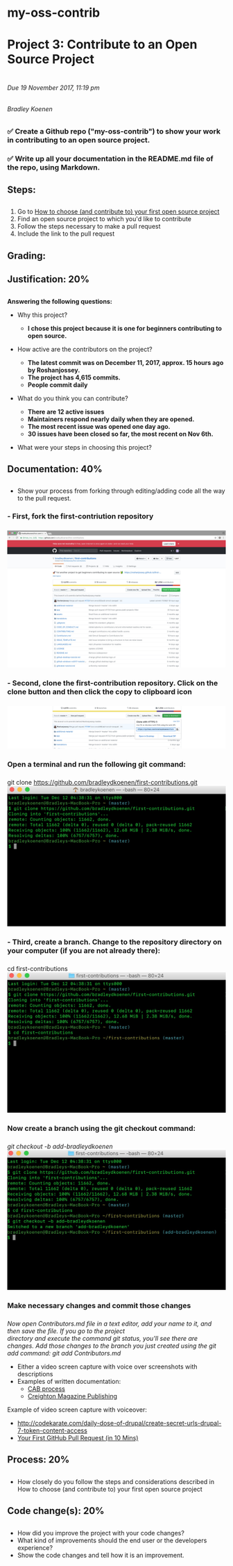# my-oss-contrib

# Project 3: Contribute to an Open Source Project <h1>
###### Due 19 November 2017, 11:19 pm <h6>
###### Bradley Koenen <h6>

### ✅ Create a Github repo ("my-oss-contrib") to show your work in contributing to an open source project. <h3>
### ✅ Write up all your documentation in the README.md file of the repo, using Markdown. <h3>

## Steps: <h2>
1.  Go to <a href="https://github.com/collections/choosing-projects/" target="_blank">How to choose (and contribute to) your     first open source project</a>
2.  Find an open source project to which you'd like to contribute
3.  Follow the steps necessary to make a pull request
4.  Include the link to the pull request

## Grading: <h2>
## Justification: 20% <h2>
**Answering the following questions:**
- Why this project?
  * **I chose this project because it is one for beginners contributing to open source.**
- How active are the contributors on the project?
  * **The latest commit was on December 11, 2017, approx. 15 hours ago by Roshanjossey.**
  * **The project has 4,615 commits.**
  * **People commit daily**
- What do you think you can contribute?
  * **There are 12 active issues**
  * **Maintainers respond nearly daily when they are opened.**
  * **The most recent issue was opened one day ago.**
  * **30 issues have been closed so far, the most recent on Nov 6th.**
  
- What were your steps in choosing this project?
  
## Documentation: 40% <h2>
- Show your process from forking through editing/adding code all the way to the pull request. 
### - First, fork the first-contriution repository <h3>
  <img src="forkscreenshot.png" alt="Fork Screenshot">
  
### - Second, clone the first-contribution repository.  Click on the clone button and then click the copy to clipboard icon <h3>
  <img src="clonescreenshot.png" alt="Clone Screenshot">
  
### Open a terminal and run the following git command: <h3>
  git clone https://github.com/bradleydkoenen/first-contributions.git
  <img src="terminalclone.png" alt="Terminal Clone">
  
### - Third, create a branch.  Change to the repository directory on your computer (if you are not already there): <h3>
  cd first-contributions
  <img src="contributionsdirectory.png" alt="Terminal Branch">
  
### Now create a branch using the git checkout command: <h3>
  *git checkout -b add-bradleydkoenen
  <img src="gitcheckout.png" alt="Git Checkout">*
  
### Make necessary changes and commit those changes <h3>
  *Now open Contributors.md file in a text editor, add your name to it, and then save the file. If you go to the project    
  directory and execute the command git status, you'll see there are changes. Add those changes to the branch you just created 
  using the git add command:
  git add Contributors.md*
  
- Either a video screen capture with voice over screenshots with descriptions
- Examples of written documentation:
  * <a href="http://www.christianburk.com/csc548-2017/cab-process.pdf/" target="_blank">CAB process</a>
  * <a href="http://www.christianburk.com/csc548-2017/creighton-magazine-typo3.pdf/" target="_blank">Creighton Magazine Publishing</a>
  
Example of video screen capture with voiceover:

- http://codekarate.com/daily-dose-of-drupal/create-secret-urls-drupal-7-token-content-access
- <a href="https://www.youtube.com/watch?v=dSl_qnWO104/" target="_blank">Your First GitHub Pull Request (in 10 Mins)</a>

## Process: 20% <h2>
- How closely do you follow the steps and considerations described in How to choose (and contribute to) your first open source project

## Code change(s): 20% <h2>
- How did you improve the project with your code changes?
- What kind of improvements should the end user or the developers experience?
- Show the code changes and tell how it is an improvement.  
